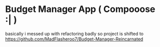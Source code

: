 # Budget Manager App ( Compooose :| )

basically i messed up with refactoring badly so project is shifted to 
https://github.com/MadFlasheroo7/Budget-Manager-Reincarnated

